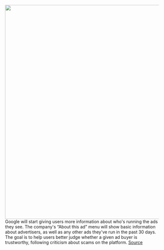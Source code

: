 <img src='https://cdn.vox-cdn.com/thumbor/dVfQt_xG3BhrN_YIKquKKUxHDfY=/0x0:1180x678/1200x800/filters:focal(68x275:256x463)/cdn.vox-cdn.com/uploads/chorus_image/image/69893347/Screen_Shot_2021_09_22_at_11.31.28_AM.0.png' width='700px' /><br/>
Google will start giving users more information about who's running the ads they see. The company's “About this ad” menu will show basic information about advertisers, as well as any other ads they've run in the past 30 days. The goal is to help users better judge whether a given ad buyer is trustworthy, following criticism about scams on the platform.
<a href='https://www.theverge.com/2021/9/22/22687777/google-ads-transparency-disclosure-verification-update'> Source <a/>
